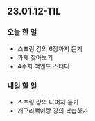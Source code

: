 ## 23.01.12-TIL

### 오늘 한 일
- 스프링 강의 6장까지 듣기
- 과제 찾아보기
- 4주차 백엔드 스터디 

### 내일 할 일
- 스프링 강의 나머지 듣기
- 개구리책이랑 강의 복습하기

